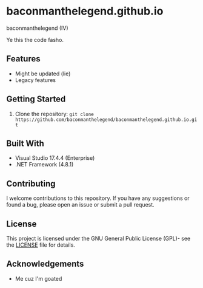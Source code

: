 # baconmanthelegend.github.io
baconmanthelegend (IV)

Ye this the code fasho. 

## Features
- Might be updated (lie)
- Legacy features 

## Getting Started
1. Clone the repository: `git clone https://github.com/baconmanthelegend/baconmanthelegend.github.io.git`

## Built With
- Visual Studio 17.4.4 (Enterprise)
- .NET Framework (4.8.1)

## Contributing
I welcome contributions to this repository. If you have any suggestions or found a bug, please open an issue or submit a pull request.

## License
This project is licensed under the GNU General Public License (GPL)- see the [LICENSE](LICENSE) file for details.

## Acknowledgements
- Me cuz I'm goated 


